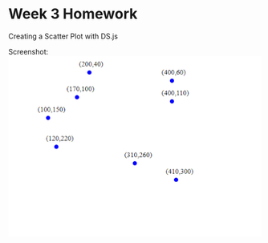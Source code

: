 # Week 3 Homework 

Creating a Scatter Plot with DS.js

Screenshot: 
![Scatter Plot Screenshot](screenshot.png)